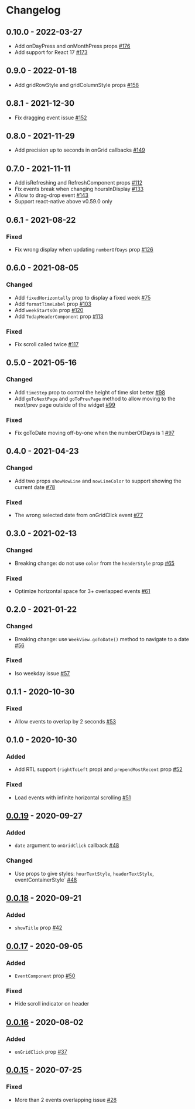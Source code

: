 # Changelog
## 0.10.0 - 2022-03-27
- Add onDayPress and onMonthPress props [#176](https://github.com/otaviollneto/react-native-week-view/pull/176)
- Add support for React 17 [#173](https://github.com/otaviollneto/react-native-week-view/pull/173)
## 0.9.0 - 2022-01-18
- Add gridRowStyle and gridColumnStyle props [#158](https://github.com/otaviollneto/react-native-week-view/pull/158)
## 0.8.1 - 2021-12-30
- Fix dragging event issue [#152](https://github.com/otaviollneto/react-native-week-view/pull/152)
## 0.8.0 - 2021-11-29
- Add precision up to seconds in onGrid callbacks [#149](https://github.com/otaviollneto/react-native-week-view/pull/149)

## 0.7.0 - 2021-11-11
- Add isRefreshing and RefreshComponent props [#112](https://github.com/otaviollneto/react-native-week-view/pull/112)
- Fix events break when changing hoursInDisplay [#133](https://github.com/otaviollneto/react-native-week-view/pull/133)
- Allow to drag-drop event [#143](https://github.com/otaviollneto/react-native-week-view/pull/143) 
- Support react-native above v0.59.0 only
## 0.6.1 - 2021-08-22

### Fixed
- Fix wrong display when updating `numberOfDays` prop [#126](https://github.com/otaviollneto/react-native-week-view/pull/126)

## 0.6.0 - 2021-08-05

### Changed
- Add `fixedHorizontally` prop to display a fixed week [#75](https://github.com/otaviollneto/react-native-week-view/pull/75)
- Add `formatTimeLabel` prop [#103](https://github.com/otaviollneto/react-native-week-view/pull/103)
- Add `weekStartsOn` prop [#120](https://github.com/otaviollneto/react-native-week-view/pull/120)
- Add `TodayHeaderComponent` prop [#113](https://github.com/otaviollneto/react-native-week-view/pull/113)

### Fixed
- Fix scroll called twice [#117](https://github.com/otaviollneto/react-native-week-view/pull/117)

## 0.5.0 - 2021-05-16

### Changed

- Add `timeStep` prop to control the height of time slot better [#98](https://github.com/otaviollneto/react-native-week-view/pull/98)
- Add `goToNextPage` and `goToPrevPage` method to allow moving to the next/prev page outside of the widget [#99](https://github.com/otaviollneto/react-native-week-view/pull/99)

### Fixed

- Fix goToDate moving off-by-one when the numberOfDays is 1 [#97](https://github.com/otaviollneto/react-native-week-view/pull/97)

## 0.4.0 - 2021-04-23

### Changed

- Add two props `showNowLine` and `nowLineColor` to support showing the current date [#78](https://github.com/otaviollneto/react-native-week-view/pull/78)

### Fixed

- The wrong selected date from onGridClick event [#77](https://github.com/otaviollneto/react-native-week-view/pull/77)

## 0.3.0 - 2021-02-13

### Changed

- Breaking change: do not use `color` from the `headerStyle` prop [#65](https://github.com/otaviollneto/react-native-week-view/pull/65)

### Fixed

- Optimize horizontal space for 3+ overlapped events [#61](https://github.com/otaviollneto/react-native-week-view/pull/61)

## 0.2.0 - 2021-01-22

### Changed

- Breaking change: use `WeekView.goToDate()` method to navigate to a date [#56](https://github.com/otaviollneto/react-native-week-view/pull/56)

### Fixed

- Iso weekday issue [#57](https://github.com/otaviollneto/react-native-week-view/pull/57)

## 0.1.1 - 2020-10-30

### Fixed

- Allow events to overlap by 2 seconds [#53](https://github.com/otaviollneto/react-native-week-view/pull/53)

## 0.1.0 - 2020-10-30

### Added

- Add RTL support (`rightToLeft` prop) and `prependMostRecent` prop [#52](https://github.com/otaviollneto/react-native-week-view/pull/52)

### Fixed

- Load events with infinite horizontal scrolling [#51](https://github.com/otaviollneto/react-native-week-view/pull/51)

## [0.0.19] - 2020-09-27

### Added

- `date` argument to `onGridClick` callback [#48](https://github.com/otaviollneto/react-native-week-view/pull/48)

### Changed

- Use props to give styles: `hourTextStyle`, `headerTextStyle`, eventContainerStyle` [#48](https://github.com/otaviollneto/react-native-week-view/pull/48)

## [0.0.18] - 2020-09-21

### Added

- `showTitle` prop [#42](https://github.com/otaviollneto/react-native-week-view/pull/42)

## [0.0.17] - 2020-09-05

### Added

- `EventComponent` prop [#50](https://github.com/otaviollneto/react-native-week-view/pull/50)

### Fixed

- Hide scroll indicator on header

## [0.0.16] - 2020-08-02

### Added

- `onGridClick` prop [#37](https://github.com/otaviollneto/react-native-week-view/pull/37)

## [0.0.15] - 2020-07-25

### Fixed

- More than 2 events overlapping issue [#28](https://github.com/otaviollneto/react-native-week-view/pull/28)

[0.0.19]: https://github.com/otaviollneto/react-native-week-view/releases/tag/v0.0.19
[0.0.18]: https://github.com/otaviollneto/react-native-week-view/releases/tag/v0.0.18
[0.0.17]: https://github.com/otaviollneto/react-native-week-view/releases/tag/v0.0.17
[0.0.16]: https://github.com/otaviollneto/react-native-week-view/releases/tag/v0.0.16
[0.0.15]: https://github.com/otaviollneto/react-native-week-view/releases/tag/v0.0.15

